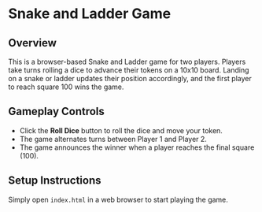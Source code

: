 # Snake and Ladder Game

## Overview
This is a browser-based Snake and Ladder game for two players. Players take turns rolling a dice to advance their tokens on a 10x10 board. Landing on a snake or ladder updates their position accordingly, and the first player to reach square 100 wins the game.

## Gameplay Controls
- Click the **Roll Dice** button to roll the dice and move your token.
- The game alternates turns between Player 1 and Player 2.
- The game announces the winner when a player reaches the final square (100).

## Setup Instructions
Simply open `index.html` in a web browser to start playing the game.